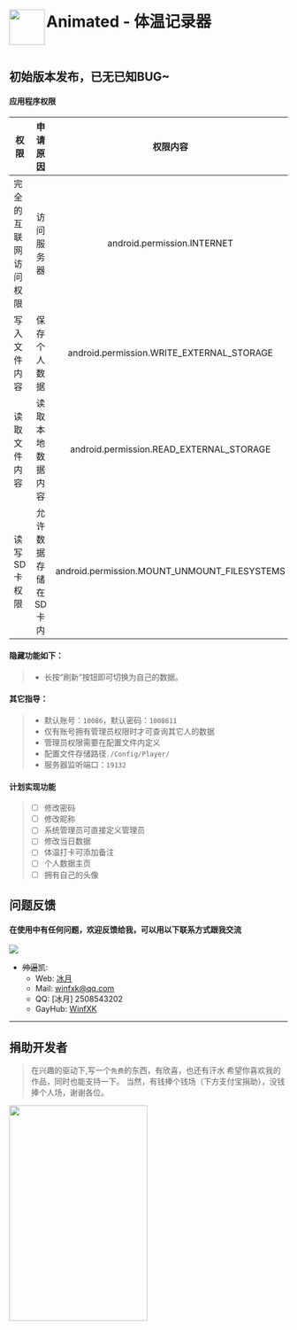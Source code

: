 <h1>Animated - 体温记录器 <img src="http://ico.winfxk.cn/Animated.png" height="64" width="64" align="left"></img></h1>
<br>

## 初始版本发布，已无已知BUG~

#### 应用程序权限
|  权限 | 申请原因 | 权限内容 |
| ---- | :--: | :--: | 
|  完全的互联网访问权限 | 访问服务器 | android.permission.INTERNET |
|  写入文件内容 | 保存个人数据 | android.permission.WRITE_EXTERNAL_STORAGE |
|  读取文件内容 | 读取本地数据内容 | android.permission.READ_EXTERNAL_STORAGE |
|  读写SD卡权限 | 允许数据存储在SD卡内 | android.permission.MOUNT_UNMOUNT_FILESYSTEMS |

#### 隐藏功能如下：
> - 长按“刷新”按钮即可切换为自己的数据。

#### 其它指导：
 > - 默认账号：`10086`，默认密码：`1008611`
 > - 仅有账号拥有管理员权限时才可查询其它人的数据
 > - 管理员权限需要在配置文件内定义
 > - 配置文件存储路径`./Config/Player/`
 > - 服务器监听端口：`19132`

#### 计划实现功能
> - [ ] 修改密码
> - [ ] 修改昵称
> - [ ] 系统管理员可直接定义管理员
> - [ ] 修改当日数据
> - [ ] 体温打卡可添加备注
> - [ ] 个人数据主页
> - [ ] 拥有自己的头像


## 问题反馈

#### 在使用中有任何问题，欢迎反馈给我，可以用以下联系方式跟我交流

![](http://q2.qlogo.cn/headimg_dl?bs=2508543202&dst_uin=2508543202&dst_uin=2508543202&;dst_uin=2508543202&spec=100&url_enc=0&referer=bu_interface&term_type=PC)
- ~~帅逼~~凯:
  - Web: [冰月](http://Winfxk.cn)
  - Mail: winfxk@qq.com
  - QQ: [冰月] 2508543202
  - GayHub: [WinfXK](https://github.com/WinfXK)
---

## 捐助开发者

> 在兴趣的驱动下,写一个`免费`的东西，有欣喜，也还有汗水
> 希望你喜欢我的作品，同时也能支持一下。
> 当然，有钱捧个钱场（下方支付宝捐助），没钱捧个人场，谢谢各位。

<img src="http://ico.winfxk.cn/Alipay.jpg" height="389" width="250" align="left"></img>

